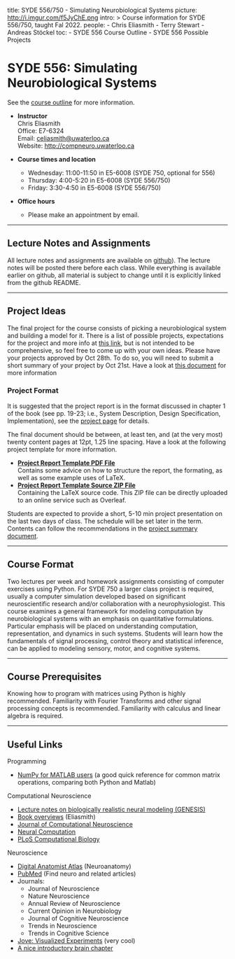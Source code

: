 title: SYDE 556/750 - Simulating Neurobiological Systems
picture: http://i.imgur.com/f5JyChE.png
intro: >
    Course information for SYDE 556/750, taught Fal 2022.
people:
    - Chris Eliasmith
    - Terry Stewart
    - Andreas Stöckel
toc:
    - SYDE 556 Course Outline
    - SYDE 556 Possible Projects

#  SYDE 556: Simulating Neurobiological Systems

See the [course outline](/courses/syde-750/syde-556-course-outline.html) for more information.

-   **Instructor**  
    Chris Eliasmith  
    Office: E7-6324   
    Email: [celiasmith@uwaterloo.ca](celiasmith@uwaterloo.ca)  
    Website:
    <http://compneuro.uwaterloo.ca>

-   **Course times and location**
    -   Wednesday: 11:00-11:50 in E5-6008 (SYDE 750, optional for 556)
    -   Thursday: 4:00-5:20 in E5-6008 (SYDE 556/750)
    -   Friday: 3:30-4:50 in E5-6008 (SYDE 556/750)

-   **Office hours**
    -   Please make an appointment by email.

* * *

## Lecture Notes and Assignments

All lecture notes and assignments are available on [github](https://github.com/celiasmith/syde556-f22)). The lecture notes will be posted there before each class. While everything is available earlier on github, all material is subject to change until it is explicitly linked from the github README.
  
* * *

## Project Ideas

The final project for the course consists of picking a neurobiological system and
building a model for it.  There is a list of possible projects, expectations for the project and more info at [this link](http://compneuro.uwaterloo.ca/courses/syde-750/syde-556-possible-projects.html),
but is not intended to be comprehensive, so feel free to come up with your own ideas.
Please have your projects approved by Oct 28th.  To do so, you will need to submit a short summary of your project by Oct 21st. Have a look at [this document](
https://raw.githubusercontent.com/celiasmith/syde556-f22/master/project/interim_report_template/syde556_project_interim_report_template.pdf) for more information

### Project Format

It is suggested that the project report is in the format discussed in chapter 1 of the book
(see pp. 19-23; i.e., System Description, Design Specification,
Implementation), see the [project page](http://compneuro.uwaterloo.ca/courses/syde-750/syde-556-possible-projects.html) for details.

The final document should be between, at least ten, and (at the very most) twenty content pages at 12pt, 1.25 line spacing. Have a look at the following project template for more information.

* **[Project Report Template PDF File](https://github.com/celiasmith/syde556-f22/raw/master/project/template/syde556_project_template.pdf)**  
  Contains some advice on how to structure the report, the formating, as well as some example uses of LaTeX.
* **[Project Report Template Source ZIP File](https://github.com/celiasmith/syde556-f22/raw/master/project/template.zip)**  
  Containing the LaTeX source code. This ZIP file can be directly uploaded to an online service such as Overleaf.

Students are expected to provide a short, 5-10 min project presentation on the last two days of class. The schedule will be set later in the term. Contents can follow the recommendations in the [project summary document](https://raw.githubusercontent.com/celiasmith/syde556-f22/master/project/interim_report_template/syde556_project_interim_report_template.pdf).


* * *

## Course Format

Two lectures per week and homework assignments consisting of computer
exercises using Python. For SYDE 750 a larger class project is required, usually a
computer simulation developed based on significant neuroscientific research
and/or collaboration with a neurophysiologist. This course examines a general
framework for modeling computation by neurobiological systems with an emphasis
on quantitative formulations. Particular emphasis will be placed on
understanding computation, representation, and dynamics in such systems.
Students will learn how the fundamentals of signal processing, control theory
and statistical inference, can be applied to modeling sensory, motor, and
cognitive systems.

* * *

## Course Prerequisites

Knowing how to program with matrices using Python is highly 
recommended. Familiarity with Fourier Transforms and other signal processing concepts is recommended.
Familiarity with calculus and linear algebra is required.

* * *

## Useful Links

Programming

* [NumPy for MATLAB users](https://docs.scipy.org/doc/numpy-1.15.0/user/numpy-for-matlab-users.html) (a good quick reference for common matrix operations, comparing both Python and Matlab)

Computational Neuroscience

* [Lecture notes on biologically realistic neural modeling (GENESIS) ](http://www.genesis-sim.org/GENESIS/)
* [Book overviews](/research/theoretical-neuroscience/comments-on-theoretical-neuroscience-books.html) (Eliasmith)
* [Journal of Computational Neuroscience](https://sfx.scholarsportal.info/waterloo?ctx_ver=Z39.88-2004&ctx_enc=info:ofi/enc:UTF-8&ctx_tim=2019-01-08T14%3A03%3A43IST&url_ver=Z39.88-2004&url_ctx_fmt=infofi/fmt:kev:mtx:ctx&rfr_id=info:sid/primo.exlibrisgroup.com:primo3-Journal-vtug&rft_val_fmt=info:ofi/fmt:kev:mtx:journal&rft.genre=&rft.atitle=&rft.jtitle=Journal%20of%20computational%20neuroscience&rft.btitle=&rft.aulast=&rft.auinit=&rft.auinit1=&rft.auinitm=&rft.ausuffix=&rft.au=&rft.aucorp=&rft.volume=&rft.issue=&rft.part=&rft.quarter=&rft.ssn=&rft.spage=&rft.epage=&rft.pages=&rft.artnum=&rft.issn=0929-5313&rft.eissn=&rft.isbn=&rft.sici=&rft.coden=&rft_id=info:doi/&rft.object_id=&svc_val_fmt=info:ofi/fmt:kev:mtx:sch_svc&rft.eisbn=&rft_dat=%3Cvtug%3E3297598%3C/vtug%3E%3Cgrp_id%3E646505283%3C/grp_id%3E%3Coa%3E%3C/oa%3E%3Curl%3E%3C/url%3E&rft_id=info:oai/&req.language=eng&rft_pqid=)
* [Neural Computation](https://primo.tug-libraries.on.ca/primo_library/libweb/action/dlDisplay.do?docId=dedupmrg406056967&institution=WATERLOO&vid=WATERLOO&search_scope=books_tab&onCampus=false&indx=1&bulkSize=2&dym=true&highlight=true&lang=eng&group=GUEST&query=any,contains,neural%20computation%20journal)
* [PLoS Computational Biology](https://journals.plos.org/ploscompbiol/)

Neuroscience

* [Digital Anatomist Atlas](http://www9.biostr.washington.edu/da.html) (Neuroanatomy)
* [PubMed](http://www.ncbi.nlm.nih.gov/entrez/query.fcgi) (Find neuro and related articles)
* Journals:
    * Journal of Neuroscience
    * Nature Neuroscience
    * Annual Review of Neuroscience
    * Current Opinion in Neurobiology
    * Journal of Cognitive Neuroscience
    * Trends in Neuroscience
    * Trends in Cognitive Science
* [Jove: Visualized Experiments](http://www.jove.com/index/browse.stp?Tag=Neuroscience&sn=BID21) (very cool)
* [A nice introductory brain chapter](http://williamcalvin.com/bk7/bk7ch6.htm)

